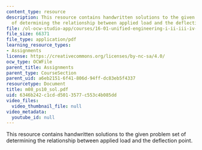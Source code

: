 ```yaml
---
content_type: resource
description: This resource contains handwritten solutions to the given problem set
  of determining the relationship between applied load and the deflection point.
file: /ol-ocw-studio-app/courses/16-01-unified-engineering-i-ii-iii-iv-fall-2005-spring-2006/6346b242c1cdd5013577c553c4b085dd_m08_ps10_sol.pdf
file_size: 66371
file_type: application/pdf
learning_resource_types:
- Assignments
license: https://creativecommons.org/licenses/by-nc-sa/4.0/
ocw_type: OCWFile
parent_title: Assignments
parent_type: CourseSection
parent_uid: a6eb2151-6f41-806d-94ff-dc83eb5f4337
resourcetype: Document
title: m08_ps10_sol.pdf
uid: 6346b242-c1cd-d501-3577-c553c4b085dd
video_files:
  video_thumbnail_file: null
video_metadata:
  youtube_id: null
---
```

This resource contains handwritten solutions to the given problem set of determining the relationship between applied load and the deflection point.